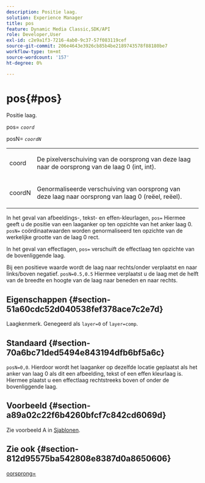 ```yaml
---
description: Positie laag.
solution: Experience Manager
title: pos
feature: Dynamic Media Classic,SDK/API
role: Developer,User
exl-id: c2e9a1f3-7216-4ab0-9c37-57f083119cef
source-git-commit: 206e4643e3926cb85b4be2189743578f88180be7
workflow-type: tm+mt
source-wordcount: '157'
ht-degree: 0%

---
```


# pos{#pos}

Positie laag.

pos= *`coord`*

posN= *`coordN`*

<table id="simpletable_754F76EE00BF4129B07502647FF172B7"> 
 <tr class="strow"> 
  <td class="stentry"> <p><span class="varname"> coord</span> </p> </td> 
  <td class="stentry"> <p>De pixelverschuiving van de oorsprong van deze laag naar de oorsprong van de laag 0 (int, int). </p></td> 
 </tr> 
 <tr class="strow"> 
  <td class="stentry"> <p><span class="varname"> coordN</span> </p></td> 
  <td class="stentry"> <p>Genormaliseerde verschuiving van oorsprong van deze laag naar oorsprong van laag 0 (reëel, reëel). </p></td> 
 </tr> 
</table>

In het geval van afbeeldings-, tekst- en effen-kleurlagen, `pos=` Hiermee geeft u de positie van een laaganker op ten opzichte van het anker laag 0. `posN=` coördinaatwaarden worden genormaliseerd ten opzichte van de werkelijke grootte van de laag 0 rect.

In het geval van effectlagen, `pos=` verschuift de effectlaag ten opzichte van de bovenliggende laag.

Bij een positieve waarde wordt de laag naar rechts/onder verplaatst en naar links/boven negatief. `posN=0.5,0.5` Hiermee verplaatst u de laag met de helft van de breedte en hoogte van de laag naar beneden en naar rechts.

## Eigenschappen {#section-51a60cdc52d040538fef378ace7c2e7d}

Laagkenmerk. Genegeerd als `layer=0` of `layer=comp`.

## Standaard {#section-70a6bc71ded5494e843194dfb6bf5a6c}

`posN=0,0`. Hierdoor wordt het laaganker op dezelfde locatie geplaatst als het anker van laag 0 als dit een afbeelding, tekst of een effen kleurlaag is. Hiermee plaatst u een effectlaag rechtstreeks boven of onder de bovenliggende laag.

## Voorbeeld {#section-a89a02c22f6b4260bfcf7c842cd6069d}

Zie voorbeeld A in [Sjablonen](../../../../../is-api/http-ref/image-serving-api-ref/c-http-protocol-reference/c-templates/c-templates.md#concept-3cd2d2adae0e41b2979b9640244d4d3e).

## Zie ook {#section-812d95575ba542808e8387d0a8650606}

[oorsprong=](../../../../../is-api/http-ref/image-serving-api-ref/c-http-protocol-reference/c-command-reference/r-origin.md#reference-e11c7ac06e2240cc884c3fec98f05138)
